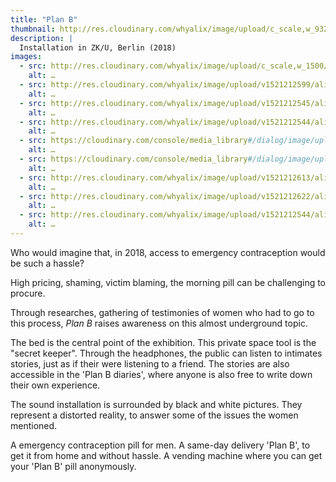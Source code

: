 ```yaml
---
title: "Plan B"
thumbnail: http://res.cloudinary.com/whyalix/image/upload/c_scale,w_932/v1521212545/alixlucas/plan-b/DSC07505.jpg
description: |
  Installation in ZK/U, Berlin (2018)
images:
  - src: http://res.cloudinary.com/whyalix/image/upload/c_scale,w_1500/v1521212595/alixlucas/plan-b/DSC07500.jpg
    alt: …
  - src: http://res.cloudinary.com/whyalix/image/upload/v1521212599/alixlucas/plan-b/DSC07586.jpg
    alt: …
  - src: http://res.cloudinary.com/whyalix/image/upload/v1521212545/alixlucas/plan-b/DSC07505.jpg
    alt: …
  - src: http://res.cloudinary.com/whyalix/image/upload/v1521212544/alixlucas/plan-b/DSC07480.jpg
    alt: …
  - src: https://cloudinary.com/console/media_library#/dialog/image/upload/alixlucas%2Fplan-b%2FDSC07514
    alt: …
  - src: https://cloudinary.com/console/media_library#/dialog/image/upload/alixlucas%2Fplan-b%2FDSC07548
    alt: …
  - src: http://res.cloudinary.com/whyalix/image/upload/v1521212613/alixlucas/plan-b/DSC07590.jpg
    alt: …
  - src: http://res.cloudinary.com/whyalix/image/upload/v1521212622/alixlucas/plan-b/DSC07587.jpg
    alt: …
  - src: http://res.cloudinary.com/whyalix/image/upload/v1521212544/alixlucas/plan-b/DSC07480.jpg
    alt: …
---
```


Who would imagine that, in 2018, access to emergency contraception would be such a hassle?

High pricing, shaming, victim blaming, the morning pill can be challenging to procure.

Through researches, gathering of testimonies of women who had to go to this process, _Plan B_ raises awareness on this almost underground topic.

The bed is the central point of the exhibition. This private space tool is the "secret keeper".
Through the headphones, the public can listen to intimates stories, just as if their were listening to a friend.
The stories are also accessible in the 'Plan B diaries', where anyone is also free to write down their own experience.

The sound installation is surrounded by black and white pictures. They represent a distorted reality, to answer some of the issues the women mentioned.

A emergency contraception pill for men.
A same-day delivery 'Plan B', to get it from home and without hassle.
A vending machine where you can get your 'Plan B' pill anonymously.
